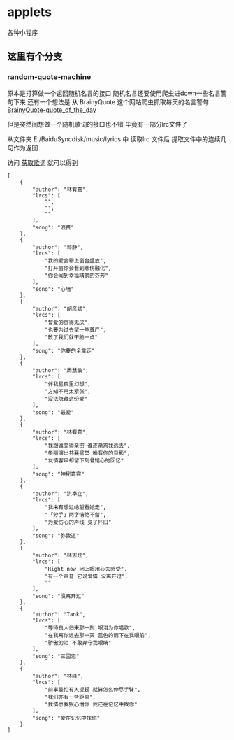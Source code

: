 # applets
各种小程序

## 这里有个分支
### random-quote-machine
原本是打算做一个返回随机名言的接口
随机名言还要使用爬虫进down一些名言警句下来
还有一个想法是
从 BrainyQuote 这个网站爬虫抓取每天的名言警句
[BrainyQuote-quote_of_the_day](https://www.brainyquote.com/quote_of_the_day)

但是突然间想做一个随机歌词的接口也不错
毕竟有一部分lrc文件了

从文件夹 E:/BaiduSyncdisk/music/lyrics 中
读取lrc 文件后
提取文件中的连续几句作为返回

访问 [获取歌词](http://localhost:8888/random/lrcs)
就可以得到
```json5
[
    {
        "author": "林宥嘉",
        "lrcs": [
            "",
            "",
            ""
        ],
        "song": "浪费"
    },
    {
        "author": "郭静",
        "lrcs": [
            "我的爱会攀上窗台盛放",
            "打开窗你会看到悲伤融化",
            "你会闻到幸福晴朗的芬芳"
        ],
        "song": "心墙"
    },
    {
        "author": "胡彦斌",
        "lrcs": [
            "曾爱的贪得无厌",
            "也要为过去留一些尊严",
            "散了我们就干脆一点"
        ],
        "song": "你要的全拿走"
    },
    {
        "author": "周慧敏",
        "lrcs": [
            "伴我星夜里幻想",
            "方知不用太紧张",
            "没法隐藏这份爱"
        ],
        "song": "最爱"
    },
    {
        "author": "林宥嘉",
        "lrcs": [
            "我跟谁变得亲密 谁逐渐离我远去",
            "华丽演出共襄盛举 唯有你的背影",
            "友情客串却留下刻骨铭心的回忆"
        ],
        "song": "神秘嘉宾"
    },
    {
        "author": "洪卓立",
        "lrcs": [
            "我未有想过绝望看她走",
            "「分手」两字情绝不留",
            "为爱伤心的声线 变了怀旧"
        ],
        "song": "弥敦道"
    },
    {
        "author": "林志炫",
        "lrcs": [
            "Right now 闭上眼用心去感受",
            "有一个声音 它说爱情 没离开过",
            ""
        ],
        "song": "没离开过"
    },
    {
        "author": "Tank",
        "lrcs": [
            "等待良人归来那一刻 眼泪为你唱歌",
            "在我离你远去那一天 蓝色的雨下在我眼前",
            "骄傲的泪 不敢弃守我眼睛"
        ],
        "song": "三国恋"
    },
    {
        "author": "林峰",
        "lrcs": [
            "前事最怕有人提起 就算怎么伸尽手臂",
            "我们亦有一些距离",
            "我情愿我狠心憎你 我还在记忆中找你"
        ],
        "song": "爱在记忆中找你"
    }
]
```